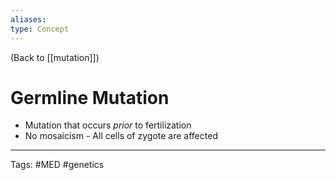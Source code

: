 ```yaml
---
aliases: 
type: Concept
---
```


(Back to [[mutation]])

#  Germline Mutation

- Mutation that occurs _prior_ to fertilization
- No mosaicism - All cells of zygote are affected

---
Tags: #MED #genetics